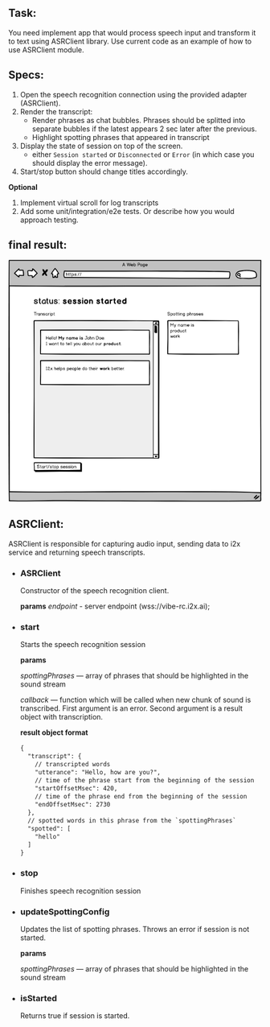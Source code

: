 ## Task: 
You need implement app that would process speech input and transform it to text using ASRClient library.
Use current code as an example of how to use ASRClient module.

## Specs:
1. Open the speech recognition connection using the provided adapter (ASRClient).
1. Render the transcript:
    - Render phrases as chat bubbles. Phrases should be splitted into separate bubbles if the latest appears 2 sec later after the previous.
    - Highlight spotting phrases that appeared in transcript
1. Display the state of session on top of the screen.
    - either `Session started` or `Disconnected` or `Error` (in which case you should display the error message).
1. Start/stop button should change titles accordingly.

**Optional**
1. Implement virtual scroll for log transcripts
2. Add some unit/integration/e2e tests. Or describe how you would approach testing.

## final result:

![mockup](./transcript-mock.png)

## ASRClient:

  ASRClient is responsible for capturing audio input, sending data to i2x service and returning speech transcripts.   

- ### ASRClient
    Constructor of the speech recognition client.
    
    **params**
    *endpoint* - server endpoint (wss://vibe-rc.i2x.ai);

- ### start
    Starts the speech recognition session

    **params**
    
    *spottingPhrases* — array of phrases that should be highlighted in the sound stream

    *callback* — function which will be called when new chunk of sound is transcribed. 
    First argument is an error. Second argument is a result object with transcription.
    
    **result object format**
    
    ```
    {
      "transcript": {
        // transcripted words
        "utterance": "Hello, how are you?", 
        // time of the phrase start from the beginning of the session
        "startOffsetMsec": 420, 
        // time of the phrase end from the beginning of the session
        "endOffsetMsec": 2730 
      },
      // spotted words in this phrase from the `spottingPhrases`
      "spotted": [
        "hello" 
      ]
    }
    ```

- ### stop

    Finishes speech recognition session

- ### updateSpottingConfig

    Updates the list of spotting phrases. Throws an error if session is not started.

    **params**
    
    *spottingPhrases* — array of phrases that should be highlighted in the sound stream

- ### isStarted

    Returns true if session is started.
